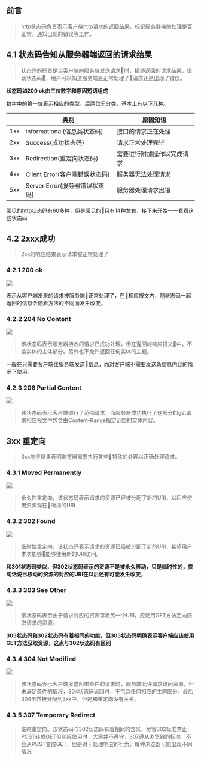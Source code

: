 ## 前言

> http状态码负责表示客户端http请求的返回结果，标记服务器端的处理是否正常，通知出现的错误等工作。

## 4.1 状态码告知从服务器端返回的请求结果

> 状态码的职责是当客户端向服务端发送请求时，描述返回的请求结果，借助状态码，用户可以知道服务端是正常处理了请求还是出现了错误。

**状态码如200 ok由三位数字和原因短语组成**

数字中的第一位表示相应的类型，后两位无分类。基本上有以下几种。

|  | 类别 | 原因短语 |
| ------| ------ | ------ |
| 1xx | informational(信息类状态码) | 接口的请求正在处理 |
| 2xx | Success(成功状态码) | 请求正常处理完毕 |
| 3xx | Redirection(重定向状态码) | 需要进行附加操作以完成请求 |
| 4xx | Client Error(客户端错误状态码) | 服务器无法处理请求 |
| 5xx | Server Error(服务器错误状态码) | 服务器处理请求出错 |

常见的http状态码有60多种，但是常见的只有14种左右，接下来开始一一看看这些状态码

## 4.2 2xxx成功

> 2xx的响应结果表示请求被正常处理了

### 4.2.1 200 ok

![](http://odssgnnpf.bkt.clouddn.com/2xx@2x.png)

表示从客户端发来的请求被服务端正常处理了，在相应报文内，随状态码一起返回的信息会随着方法的不同而发生改变。

### 4.2.2 204 No Content

![](http://odssgnnpf.bkt.clouddn.com/204@2x.png)

> 该状态码表示服务器接收的请求已成功处理，但在返回的响应报文中，不含实体的主体部分。另外也不允许返回任何实体的主题。

一般在只需要客户端往服务端发送信息，而对客户端不需要发送新信息内容的情况下使用。

### 4.2.3 206 Partial Content

![](http://odssgnnpf.bkt.clouddn.com/206@2x.png)

> 该状态码表示客户端进行了范围请求，而服务器成功执行了这部分的get请求相应报文中包含由Content-Range指定范围的实体内容。

## 3xx 重定向

> 3xx响应结果表明浏览器需要执行某些特殊的处理以正确处理请求。

### 4.3.1 Moved Permanently

![](http://odssgnnpf.bkt.clouddn.com/301@2x.png)

> 永久性重定向，该状态码表示请求的资源已经被分配了新的URI，以后应使用资源现在所指的URI

### 4.3.2 302 Found

![](http://odssgnnpf.bkt.clouddn.com/302@2x.png)

> 临时性重定向，该状态码表示请求的资源已经被分配了新的URI，希望用户本次能够能够使用新的URI访问。

**和301状态码类似，但302状态码表示的资源不是被永久移动，只是临时性的，换句话说已移动的资源的对应的URI在以后还有可能发生改变，**

### 4.3.3 303 See Other

![](http://odssgnnpf.bkt.clouddn.com/303@2x.png)

> 该状态码表示由于请求对应的资源存着另一个URI，应使用GET方法定向获取请求的资源。

**303状态码和302状态码有着相同的功能，但303状态码明确表示客户端应该使用GET方法获取资源，这点与302状态码有区别**

### 4.3.4 304 Not Modified

![](http://odssgnnpf.bkt.clouddn.com/304@2x.png)

> 该状态码表示客户端发送附带条件的请求时，服务端允许请求访问资源，但未满足条件的情况，304状态码返回时，不包含任何相应的主题部分，最后304虽然被分配到3xx中，但是和重定向没有关系。

### 4.3.5 307 Temporary Redirect

> 临时重定向。该状态码与302状态码有着相同的含义，尽管302标准禁止POST转成GET但实际使用时，大家并不遵守，307遵从浏览器的标准，不会从POST变成GET，但是对于处理响应的行为，每种浏览器可能出现不同情况